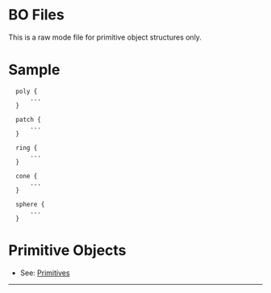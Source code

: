 <link rel="stylesheet" href="../assets/help.css"/>

[prim]: <../prim.html>

# BO Files

This is a raw mode file for primitive object structures only.

# Sample

```
  poly {
      ...
  }

  patch {
      ...
  }

  ring {
      ...
  }

  cone {
      ...
  }

  sphere {
      ...
  }
```

# Primitive Objects

* See: [Primitives][prim]

---
